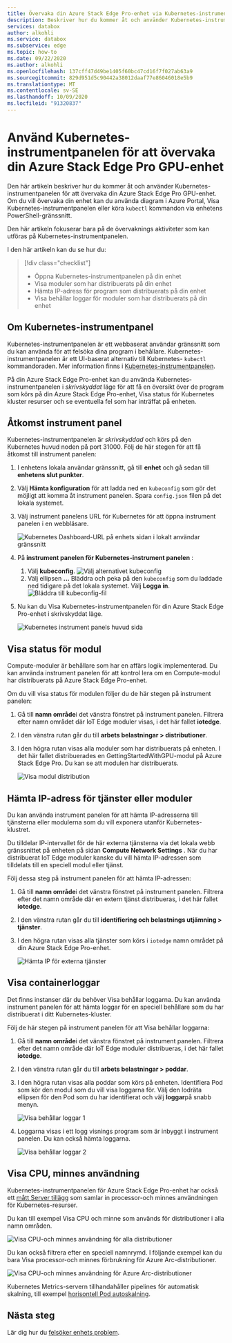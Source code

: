 ```yaml
---
title: Övervaka din Azure Stack Edge Pro-enhet via Kubernetes-instrumentpanelen | Microsoft Docs
description: Beskriver hur du kommer åt och använder Kubernetes-instrumentpanelen för att övervaka din Azure Stack Edge Pro-enhet.
services: databox
author: alkohli
ms.service: databox
ms.subservice: edge
ms.topic: how-to
ms.date: 09/22/2020
ms.author: alkohli
ms.openlocfilehash: 137cff47d49be1405f60bc47cd16f7f027ab63a9
ms.sourcegitcommit: 829d951d5c90442a38012daaf77e86046018e5b9
ms.translationtype: MT
ms.contentlocale: sv-SE
ms.lasthandoff: 10/09/2020
ms.locfileid: "91320837"
---
```

# <a name="use-kubernetes-dashboard-to-monitor-your-azure-stack-edge-pro-gpu-device"></a>Använd Kubernetes-instrumentpanelen för att övervaka din Azure Stack Edge Pro GPU-enhet

Den här artikeln beskriver hur du kommer åt och använder Kubernetes-instrumentpanelen för att övervaka din Azure Stack Edge Pro GPU-enhet. Om du vill övervaka din enhet kan du använda diagram i Azure Portal, Visa Kubernetes-instrumentpanelen eller köra `kubectl` kommandon via enhetens PowerShell-gränssnitt. 

Den här artikeln fokuserar bara på de övervaknings aktiviteter som kan utföras på Kubernetes-instrumentpanelen.

I den här artikeln kan du se hur du:

> [!div class="checklist"]
>
> * Öppna Kubernetes-instrumentpanelen på din enhet
> * Visa moduler som har distribuerats på din enhet
> * Hämta IP-adress för program som distribuerats på din enhet
> * Visa behållar loggar för moduler som har distribuerats på din enhet


## <a name="about-kubernetes-dashboard"></a>Om Kubernetes-instrumentpanel

Kubernetes-instrumentpanelen är ett webbaserat användar gränssnitt som du kan använda för att felsöka dina program i behållare. Kubernetes-instrumentpanelen är ett UI-baserat alternativ till Kubernetes- `kubectl` kommandoraden. Mer information finns i [Kubernetes-instrumentpanelen](https://kubernetes.io/docs/tasks/access-application-cluster/web-ui-dashboard/). 

På din Azure Stack Edge Pro-enhet kan du använda Kubernetes-instrumentpanelen i *skrivskyddat* läge för att få en översikt över de program som körs på din Azure Stack Edge Pro-enhet, Visa status för Kubernetes kluster resurser och se eventuella fel som har inträffat på enheten.

## <a name="access-dashboard"></a>Åtkomst instrument panel

Kubernetes-instrumentpanelen är *skrivskyddad* och körs på den Kubernetes huvud noden på port 31000. Följ de här stegen för att få åtkomst till instrument panelen: 

1. I enhetens lokala användar gränssnitt, gå till **enhet** och gå sedan till **enhetens slut punkter**. 
1. Välj **Hämta konfiguration** för att ladda ned en `kubeconfig` som gör det möjligt att komma åt instrument panelen. Spara `config.json` filen på det lokala systemet.
1. Välj instrument panelens URL för Kubernetes för att öppna instrument panelen i en webbläsare.

    ![Kubernetes Dashboard-URL på enhets sidan i lokalt användar gränssnitt](./media/azure-stack-edge-gpu-monitor-kubernetes-dashboard/kubernetes-dashboard-url-local-ui-1.png)

1. På **instrument panelen för Kubernetes-instrument panelen** :
    
    1. Välj **kubeconfig**. 
        ![Välj alternativet kubeconfig](./media/azure-stack-edge-gpu-monitor-kubernetes-dashboard/kubernetes-dashboard-sign-in-1.png) 
    1. Välj ellipsen **...** Bläddra och peka på den `kubeconfig` som du laddade ned tidigare på det lokala systemet. Välj **Logga in**.
        ![Bläddra till kubeconfig-fil](./media/azure-stack-edge-gpu-monitor-kubernetes-dashboard/kubernetes-dashboard-sign-in-2.png)    

6. Nu kan du Visa Kubernetes-instrumentpanelen för din Azure Stack Edge Pro-enhet i skrivskyddat läge.

    ![Kubernetes instrument panels huvud sida](./media/azure-stack-edge-gpu-monitor-kubernetes-dashboard/kubernetes-dashboard-main-page-1.png)

## <a name="view-module-status"></a>Visa status för modul

Compute-moduler är behållare som har en affärs logik implementerad. Du kan använda instrument panelen för att kontrol lera om en Compute-modul har distribuerats på Azure Stack Edge Pro-enhet.

Om du vill visa status för modulen följer du de här stegen på instrument panelen:

1. Gå till **namn område**i det vänstra fönstret på instrument panelen. Filtrera efter namn området där IoT Edge moduler visas, i det här fallet **iotedge**.
1. I den vänstra rutan går du till **arbets belastningar > distributioner**.
1. I den högra rutan visas alla moduler som har distribuerats på enheten. I det här fallet distribuerades en GettingStartedWithGPU-modul på Azure Stack Edge Pro. Du kan se att modulen har distribuerats.

    ![Visa modul distribution](./media/azure-stack-edge-gpu-monitor-kubernetes-dashboard/kubernetes-view-module-deployment-1.png)

 
## <a name="get-ip-address-for-services-or-modules"></a>Hämta IP-adress för tjänster eller moduler

Du kan använda instrument panelen för att hämta IP-adresserna till tjänsterna eller modulerna som du vill exponera utanför Kubernetes-klustret. 

Du tilldelar IP-intervallet för de här externa tjänsterna via det lokala webb gränssnittet på enheten på sidan **Compute Network Settings** . När du har distribuerat IoT Edge moduler kanske du vill hämta IP-adressen som tilldelats till en speciell modul eller tjänst. 

Följ dessa steg på instrument panelen för att hämta IP-adressen:

1. Gå till **namn område**i det vänstra fönstret på instrument panelen. Filtrera efter det namn område där en extern tjänst distribueras, i det här fallet **iotedge**.
1. I den vänstra rutan går du till **identifiering och belastnings utjämning > tjänster**.
1. I den högra rutan visas alla tjänster som körs i `iotedge` namn området på din Azure Stack Edge Pro-enhet.

    ![Hämta IP för externa tjänster](./media/azure-stack-edge-gpu-monitor-kubernetes-dashboard/kubernetes-get-ip-external-service-1.png)

## <a name="view-container-logs"></a>Visa containerloggar

Det finns instanser där du behöver Visa behållar loggarna. Du kan använda instrument panelen för att hämta loggar för en speciell behållare som du har distribuerat i ditt Kubernetes-kluster.

Följ de här stegen på instrument panelen för att Visa behållar loggarna:

1. Gå till **namn område**i det vänstra fönstret på instrument panelen. Filtrera efter det namn område där IoT Edge moduler distribueras, i det här fallet **iotedge**.
1. I den vänstra rutan går du till **arbets belastningar > poddar**.
1. I den högra rutan visas alla poddar som körs på enheten. Identifiera Pod som kör den modul som du vill visa loggarna för. Välj den lodräta ellipsen för den Pod som du har identifierat och välj **loggar**på snabb menyn.

    ![Visa behållar loggar 1](./media/azure-stack-edge-gpu-monitor-kubernetes-dashboard/kubernetes-view-container-logs-1.png)

1. Loggarna visas i ett logg visnings program som är inbyggt i instrument panelen. Du kan också hämta loggarna.

    ![Visa behållar loggar 2](./media/azure-stack-edge-gpu-monitor-kubernetes-dashboard/kubernetes-view-container-logs-1.png)
    

## <a name="view-cpu-memory-usage"></a>Visa CPU, minnes användning

Kubernetes-instrumentpanelen för Azure Stack Edge Pro-enhet har också ett [mått Server tillägg](https://kubernetes.io/docs/tasks/debug-application-cluster/resource-metrics-pipeline/) som samlar in processor-och minnes användningen för Kubernetes-resurser.
 
Du kan till exempel Visa CPU och minne som används för distributioner i alla namn områden. 

![Visa CPU-och minnes användning för alla distributioner](./media/azure-stack-edge-gpu-monitor-kubernetes-dashboard/view-cpu-memory-all-1.png)

Du kan också filtrera efter en speciell namnrymd. I följande exempel kan du bara Visa processor-och minnes förbrukning för Azure Arc-distributioner.  

![Visa CPU-och minnes användning för Azure Arc-distributioner](./media/azure-stack-edge-gpu-monitor-kubernetes-dashboard/view-cpu-memory-azure-arc-1.png)

Kubernetes Metrics-servern tillhandahåller pipelines för automatisk skalning, till exempel [horisontell Pod autoskalning](https://kubernetes.io/docs/tasks/run-application/horizontal-pod-autoscale/).


## <a name="next-steps"></a>Nästa steg

Lär dig hur du [felsöker enhets problem](azure-stack-edge-gpu-troubleshoot.md).
